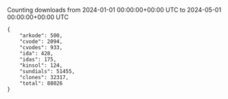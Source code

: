 
Counting downloads from 2024-01-01 00:00:00+00:00 UTC to 2024-05-01 00:00:00+00:00 UTC

```
{
    "arkode": 500,
    "cvode": 2094,
    "cvodes": 933,
    "ida": 428,
    "idas": 175,
    "kinsol": 124,
    "sundials": 51455,
    "clones": 32317,
    "total": 88026
}
```
